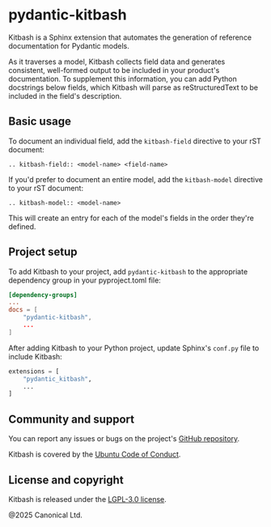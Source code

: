 # pydantic-kitbash

Kitbash is a Sphinx extension that automates the generation of reference documentation
for Pydantic models.

As it traverses a model, Kitbash collects field data and generates consistent,
well-formed output to be included in your product's documentation. To supplement this
information, you can add Python docstrings below fields, which Kitbash will parse as
reStructuredText to be included in the field's description.

## Basic usage

To document an individual field, add the `kitbash-field` directive to your rST document:

```
.. kitbash-field:: <model-name> <field-name>
```

If you'd prefer to document an entire model, add the `kitbash-model` directive to your
rST document:

```
.. kitbash-model:: <model-name>
```

This will create an entry for each of the model's fields in the order they're defined.

## Project setup

To add Kitbash to your project, add `pydantic-kitbash` to the appropriate dependency
group in your pyproject.toml file:

```toml
[dependency-groups]
...
docs = [
    "pydantic-kitbash",
    ...
]
```

After adding Kitbash to your Python project, update Sphinx's `conf.py` file to include
Kitbash:

```python
extensions = [
    "pydantic_kitbash",
    ...
]
```

## Community and support

You can report any issues or bugs on the project's [GitHub
repository](https://github.com/canonical/pydantic-kitbash/issues).

Kitbash is covered by the [Ubuntu Code of
Conduct](https://ubuntu.com/community/ethos/code-of-conduct).

## License and copyright

Kitbash is released under the [LGPL-3.0 license](LICENSE).

@2025 Canonical Ltd.
